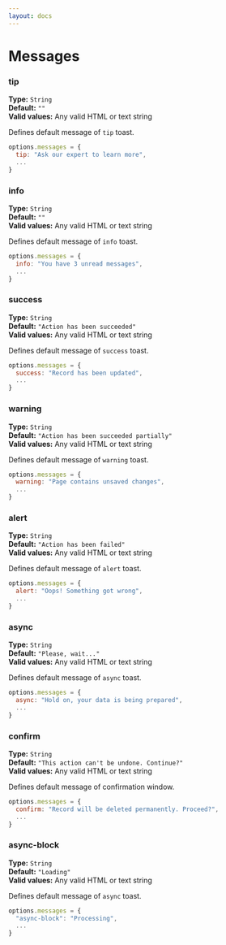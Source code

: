 ```yaml
---
layout: docs
---
```

# Messages

### tip

**Type:**  `String`  
**Default:** `""`  
**Valid values:** Any valid HTML or text string

Defines default message of `tip` toast.
```javascript
options.messages = {
  tip: "Ask our expert to learn more",
  ...
}
```

### info

**Type:**  `String`  
**Default:** `""`  
**Valid values:** Any valid HTML or text string

Defines default message of `info` toast.
```javascript
options.messages = {
  info: "You have 3 unread messages",
  ...
}
```

### success

**Type:**  `String`  
**Default:** `"Action has been succeeded"`  
**Valid values:** Any valid HTML or text string

Defines default message  of `success` toast.
```javascript
options.messages = {
  success: "Record has been updated",
  ...
}
```

### warning

**Type:**  `String`  
**Default:** `"Action has been succeeded partially"`  
**Valid values:** Any valid HTML or text string

Defines default message of `warning` toast.
```javascript
options.messages = {
  warning: "Page contains unsaved changes",
  ...
}
```

### alert

**Type:**  `String`  
**Default:** `"Action has been failed"`  
**Valid values:** Any valid HTML or text string

Defines default message of  `alert` toast.
```javascript
options.messages = {
  alert: "Oops! Something got wrong",
  ...
}
```

### async

**Type:**  `String`  
**Default:** `"Please, wait..."`  
**Valid values:** Any valid HTML or text string

Defines default message of  `async` toast.
```javascript
options.messages = {
  async: "Hold on, your data is being prepared",
  ...
}
```
### confirm

**Type:**  `String`  
**Default:** `"This action can't be undone. Continue?"`  
**Valid values:** Any valid HTML or text string

Defines default message of confirmation window.
```javascript
options.messages = {
  confirm: "Record will be deleted permanently. Proceed?",
  ...
}
```
### async-block

**Type:**  `String`  
**Default:** `"Loading"`  
**Valid values:** Any valid HTML or text string

Defines default message of  `async` toast.
```javascript
options.messages = {
  "async-block": "Processing",
  ...
}
```
